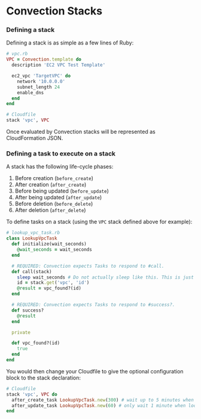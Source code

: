# Convection Stacks
### Defining a stack
Defining a stack is as simple as a few lines of Ruby:

```ruby
# vpc.rb
VPC = Convection.template do
  description 'EC2 VPC Test Template'

  ec2_vpc 'TargetVPC' do
    network '10.0.0.0'
    subnet_length 24
    enable_dns
  end
end
```

```ruby
# Cloudfile
stack 'vpc', VPC
```

Once evaluated by Convection stacks will be represented as CloudFormation JSON.

### Defining a task to execute on a stack
A stack has the following life-cycle phases:

1. Before creation (`before_create`)
2. After creation (`after_create`)
3. Before being updated (`before_update`)
4. After being updated (`after_update`)
5. Before deletion (`before_delete`)
6. After deletion (`after_delete`)

To define tasks on a stack (using the `VPC` stack defined above for example):

```ruby
# lookup_vpc_task.rb
class LookupVpcTask
  def initialize(wait_seconds)
    @wait_seconds = wait_seconds
  end

  # REQUIRED: Convection expects Tasks to respond to #call.
  def call(stack)
    sleep wait_seconds # Do not actually sleep like this. This is just for an example.
    id = stack.get('vpc', 'id')
    @result = vpc_found?(id)
  end

  # REQUIRED: Convection expects Tasks to respond to #success?.
  def success?
    @result
  end

  private

  def vpc_found?(id)
    true
  end
end
```

You would then change your Cloudfile to give the optional configuration block to the stack declaration:
```ruby
# Cloudfile
stack 'vpc', VPC do
  after_create_task LookupVpcTask.new(300) # wait up to 5 minutes when looking for a new VPC
  after_update_task LookupVpcTask.new(60) # only wait 1 minute when looking for an existing VPC
end
```
